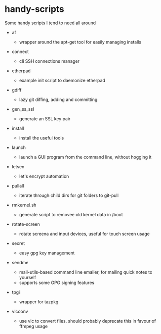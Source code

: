 handy-scripts
=============

Some handy scripts I tend to need all around

* af
	* wrapper around the apt-get tool for easily managing installs

* connect
	* cli SSH connections manager

* etherpad
	* example init script to daemonize etherpad

* gdiff
	* lazy git diffing, adding and committing

* gen_ss_ssl
	* generate an SSL key pair

* install
	* install the useful tools

* launch
	* launch a GUI program from the command line, without hogging it

* letsen
	* let's encrypt automation

* pullall
	* iterate through child dirs for git folders to git-pull

* rmkernel.sh
	* generate script to removee old kernel data in /boot

* rotate-screen
	* rotate screena and input devices, useful for touch screen usage

* secret
	* easy gpg key management

* sendme
	* mail-utils-based command line emailer, for mailing quick notes to yourself
	* supports some GPG signing features

* tpgi
	* wrapper for tazpkg

* vlcconv
	* use vlc to convert files. should probably deprecate this in favour of ffmpeg usage

